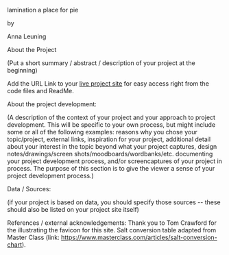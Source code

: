 lamination
a place for pie

by

Anna Leuning

About the Project

(Put a short summary / abstract / description of your project at the beginning)

Add the URL Link to your <a href="https://racheldaniell.github.io/project-files-demonstration/">live project site</a> for easy access right from the code files and ReadMe.


About the project development:

(A description of the context of your project and your approach to project development. This will be specific to your own process, but might include some or all of the following examples: reasons why you chose your topic/project, external links, inspiration for your project, additional detail about your interest in the topic beyond what your project captures, design notes/drawings/screen shots/moodboards/wordbanks/etc. documenting your project development process, and/or screencaptures of your project in process. The purpose of this section is to give the viewer a sense of your project development process.)

Data / Sources:

(if your project is based on data, you should specify those sources -- these should also be listed on your project site itself)

References / external acknowledgements: 
Thank you to Tom Crawford for the illustrating the favicon for this site. Salt conversion table adapted from Master Class (link: https://www.masterclass.com/articles/salt-conversion-chart). 
